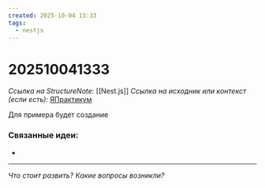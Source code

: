 ```yaml
---
created: 2025-10-04 13:33
tags:
  - nestjs
---
```

# 202510041333
*Ссылка на StructureNote:* [[Nest.js]]
*Ссылка на исходник или контекст (если есть):* [ЯПрактикум](https://practicum.yandex.ru/learn/backend-nodejs/courses/a4214ab0-2146-4152-b90e-651bf4c7ca5e/sprints/564244/topics/1df920a3-5c6a-4fcd-884c-0f66136c2b56/lessons/d77622ea-f32d-42fa-999d-bfba555dae7d/)

Для примера будет создание 

### Связанные идеи:
* 
---

*Что стоит развить? Какие вопросы возникли?*